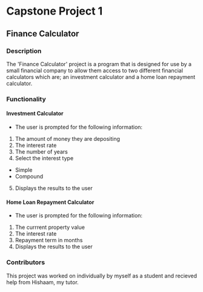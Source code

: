 # Capstone Project 1

## Finance Calculator  

### Description

The 'Finance Calculator' project is a program that is designed for use by a small financial company to allow them access to two different financial calculators which are; an investment calculator and a home loan repayment calculator.

### Functionality

#### Investment Calculator
* The user is prompted for the following information:
1. The amount of money they are depositing
2. The interest rate
3. The number of years
4. Select the interest type
  * Simple
  * Compound
5. Displays the results to the user

#### Home Loan Repayment Calculator
* The user is prompted for the following information:
1. The currrent property value
2. The interest rate
3. Repayment term in months
4. Displays the results to the user

### Contributors

This project was worked on individually by myself as a student and recieved help from Hishaam, my tutor. 
